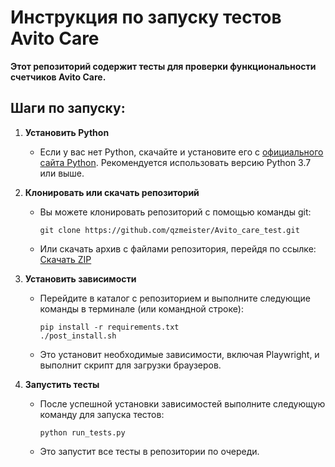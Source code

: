 # Инструкция по запуску тестов Avito Care

**Этот репозиторий содержит тесты для проверки функциональности счетчиков Avito Care.**

## Шаги по запуску:

1. **Установить Python**

   - Если у вас нет Python, скачайте и установите его с [официального сайта Python](https://www.python.org/). Рекомендуется использовать версию Python 3.7 или выше.

2. **Клонировать или скачать репозиторий**

   - Вы можете клонировать репозиторий с помощью команды git:
     ```
     git clone https://github.com/qzmeister/Avito_care_test.git
     ```
   - Или скачать архив с файлами репозитория, перейдя по ссылке: [Скачать ZIP]([https://github.com/qzmeister/Avito_care_test/archive/refs/heads/main.zip](https://github.com/qzmeister/Avito_care_test/archive/refs/heads/master.zip))

3. **Установить зависимости**

   - Перейдите в каталог с репозиторием и выполните следующие команды в терминале (или командной строке):
     ```
     pip install -r requirements.txt
     ./post_install.sh
     ```
   - Это установит необходимые зависимости, включая Playwright, и выполнит скрипт для загрузки браузеров.

4. **Запустить тесты**

   - После успешной установки зависимостей выполните следующую команду для запуска тестов:
     ```
     python run_tests.py
     ```
   - Это запустит все тесты в репозитории по очереди.


